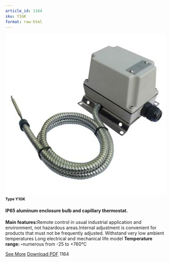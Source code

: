 ```yaml
---
article_id: 1164
sku: Y1GK
format: raw-html
---
```

 <img src="../new-images/Y1GK.jpg" class="card-imgs mb-2">
 <small class="text-grey mb-2"><b>Type Y1GK</b> </small>
 <h4>IP65 aluminum enclosure bulb and capillary thermostat.</h4>
 <p><b>Main features:</b>Remote control in usual industrial application and environment, not hazardous areas.Internal adjustment is convenient for products that must not be frequently adjusted. Withstand very low ambient temperatures
 Long electrical and mechanical life model
 <b>Temperature range: -</b>numerous from -25 to +760&#xB0;C</p>
 <div class="btns">
 <a href="../en/ip65-aluminum-y1gk.html" class="btn-red">See More</a>
 <a href="../en/pdf/2-44IP65 aluminium enclosure bulb and capillary thermostat20140617.pdf " target="_blank" class="btn-red">Download PDF</a>
 <!-- <a href="http://www.ultimheat.com/cat2.html" target="_blank" class="access-link"> Access full catalogue <i class="fa fa-external-link" aria-hidden="true"></i> </a> -->
 <span class="number-btn">1164</span>
 </div>
 